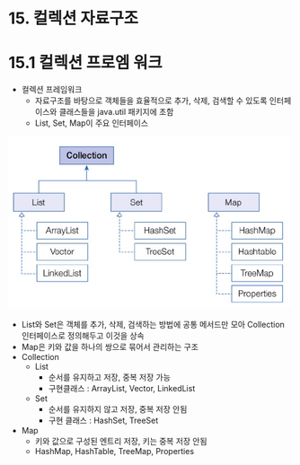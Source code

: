 # 15. 컬렉션 자료구조
# 15.1 컬렉션 프로엠 워크
- 컬렉션 프레임워크
  - 자료구조를 바탕으로 객체들을 효율적으로 추가, 삭제, 검색할 수 있도록 인터페이스와 클래스들을 java.util 패키지에 초함
  - List, Set, Map이 주요 인터페이스

![img.png](img.png)

- List와 Set은 객체를 추가, 삭제, 검색하는 방법에 공통 메서드만 모아 Collection 인터페이스로 정의해두고 이것을 상속
- Map은 키와 값을 하나의 쌍으로 묶어서 관리하는 구조
- Collection
  - List
    - 순서를 유지하고 저장, 중복 저장 가능
    - 구현클래스 : ArrayList, Vector, LinkedList
  - Set
    - 순서를 유지하지 않고 저장, 중복 저장 안됨
    - 구현 클래스 : HashSet, TreeSet
- Map
  - 키와 값으로 구성된 엔트리 저장, 키는 중복 저장 안됨
  - HashMap, HashTable, TreeMap, Properties